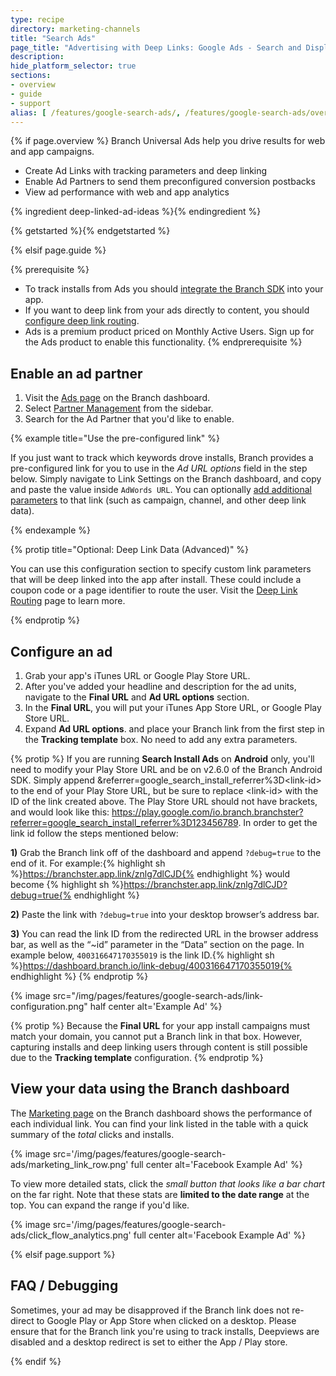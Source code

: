 ```yaml
---
type: recipe
directory: marketing-channels
title: "Search Ads"
page_title: "Advertising with Deep Links: Google Ads - Search and Display"
description:
hide_platform_selector: true
sections:
- overview
- guide
- support
alias: [ /features/google-search-ads/, /features/google-search-ads/overview/, /features/google-search-ads/guide/, /features/google-search-ads/support/ ]
---
```


{% if page.overview %}
Branch Universal Ads help you drive results for web and app campaigns. 

- Create Ad Links with tracking parameters and deep linking
- Enable Ad Partners to send them preconfigured conversion postbacks
- View ad performance with web and app analytics

{% ingredient deep-linked-ad-ideas %}{% endingredient %}

{% getstarted %}{% endgetstarted %}

{% elsif page.guide %}

{% prerequisite %}
- To track installs from Ads you should [integrate the Branch SDK]({{base.url}}/getting-started/sdk-integration-guide) into your app.
- If you want to deep link from your ads directly to content, you should [configure deep link routing]({{base.url}}/getting-started/deep-link-routing).
- Ads is a premium product priced on Monthly Active Users. Sign up for the Ads product to enable this functionality. 
{% endprerequisite %}

## Enable an ad partner

1. Visit the [Ads page](https://dashboard.branch.io/ads) on the Branch dashboard.
1. Select [Partner Management](https://dashboard.branch.io/ads/partner-management) from the sidebar.
1. Search for the Ad Partner that you'd like to enable. 



{% example title="Use the pre-configured link" %}

If you just want to track which keywords drove installs, Branch provides a pre-configured link for you to use in the *Ad URL options* field in the step below. Simply navigate to Link Settings on the Branch dashboard, and copy and paste the value inside `AdWords URL`. You can optionally [add additional parameters]({{base.url}}/getting-started/configuring-links) to that link (such as campaign, channel, and other deep link data).

{% endexample %}

{% protip title="Optional: Deep Link Data (Advanced)" %}

You can use this configuration section to specify custom link parameters that will be deep linked into the app after install. These could include a coupon code or a page identifier to route the user. Visit the [Deep Link Routing]({{base.url}}/getting-started/deep-link-routing) page to learn more.

{% endprotip %}

## Configure an ad

1. Grab your app's iTunes URL or Google Play Store URL.
1. After you've added your headline and description for the ad units, navigate to the **Final URL** and **Ad URL options** section.
1. In the **Final URL**, you will put your iTunes App Store URL, or Google Play Store URL.
1. Expand **Ad URL options**. and place your Branch link from the first step in the **Tracking template** box. No need to add any extra parameters.

{% protip %}
If you are running **Search Install Ads** on **Android** only, you'll need to modify your Play Store URL and be on v2.6.0 of the Branch Android SDK. Simply append &referrer=google_search_install_referrer%3D\<link-id\> to the end of your Play Store URL, but be sure to replace \<link-id\> with the ID of the link created above. The Play Store URL should not have brackets, and would look like this: https://play.google.com/io.branch.branchster?referrer=google_search_install_referrer%3D123456789. In order to get the link id follow the steps mentioned below:
	
**1)** Grab the Branch link off of the dashboard and append `?debug=true` to the end of it. For example:{% highlight sh %}https://branchster.app.link/znlg7dlCJD{% endhighlight %} would become {% highlight sh %}https://branchster.app.link/znlg7dlCJD?debug=true{% endhighlight %}

**2)** Paste the link with `?debug=true` into your desktop browser’s address bar.

**3)** You can read the link ID from the redirected URL in the browser address bar, as well as the “~id” parameter in the “Data” section on the page. In example below, `400316647170355019` is the link ID.{% highlight sh %}https://dashboard.branch.io/link-debug/400316647170355019{% endhighlight %}
{% endprotip %}

{% image src="/img/pages/features/google-search-ads/link-configuration.png" half center alt='Example Ad' %}

{% protip %}
Because the **Final URL** for your app install campaigns must match your domain, you cannot put a Branch link in that box. However, capturing installs and deep linking users through content is still possible due to the **Tracking template** configuration.
{% endprotip %}

## View your data using the Branch dashboard

The [Marketing page](https://dashboard.branch.io/#/marketing) on the Branch dashboard shows the performance of each individual link. You can find your link listed in the table with a quick summary of the _total_ clicks and installs.

{% image src='/img/pages/features/google-search-ads/marketing_link_row.png' full center alt='Facebook Example Ad' %}

To view more detailed stats, click the _small button that looks like a bar chart_ on the far right. Note that these stats are **limited to the date range** at the top. You can expand the range if you'd like.

{% image src='/img/pages/features/google-search-ads/click_flow_analytics.png' full center alt='Facebook Example Ad' %}

{% elsif page.support %}

## FAQ / Debugging

Sometimes, your ad may be disapproved if the Branch link does not re-direct to Google Play or App Store when clicked on a desktop. Please ensure that for the Branch link you're using to track installs, Deepviews are disabled and a desktop redirect is set to either the App / Play store.

{% endif %}
